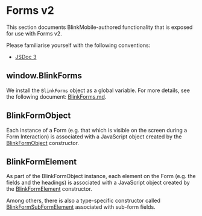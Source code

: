 # Forms v2

This section documents BlinkMobile-authored functionality that is exposed for use with Forms v2.

Please familiarise yourself with the following conventions:

- [JSDoc
  3](https://github.com/blinkmobile/docs/wiki/Code-Style:-JSDoc-3)


## window.BlinkForms

We install the `BlinkForms` object as a global variable. For more
details, see the following document: [BlinkForms.md](BlinkForms.md).

## BlinkFormObject

Each instance of a Form (e.g. that which is visible on the screen during
a Form Interaction) is associated with a JavaScript object created by
the [BlinkFormObject](BlinkFormObject.md) constructor.

## BlinkFormElement

As part of the BlinkFormObject instance, each element on the Form (e.g.
the fields and the headings) is associated with a JavaScript object
created by the [BlinkFormElement](BlinkFormElement.md) constructor.

Among others, there is also a type-specific constructor called
[BlinkFormSubFormElement](BlinkFormSubFormElement.md) associated with
sub-form fields.
